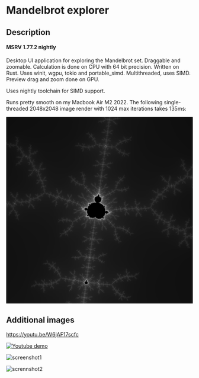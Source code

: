 # Mandelbrot explorer

## Description
#### MSRV 1.77.2 nightly
Desktop UI application for exploring the Mandelbrot set. Draggable and zoomable.
Calculation is done on CPU with 64 bit precision.
Written on Rust. Uses winit, wgpu, tokio and portable_simd.
Multithreaded, uses SIMD.
Preview drag and zoom done on GPU.

Uses nightly toolchain for SIMD support.

Runs pretty smooth on my Macbook Air M2 2022.
The following single-threaded 2048x2048 image render with 1024 max iterations takes 135ms:

![bench.png](/doc/bench.png)


## Additional images
https://youtu.be/W6jAF17scfc

[![Youtube demo](https://img.youtube.com/vi/W6jAF17scfc/0.jpg)](https://www.youtube.com/watch?v=W6jAF17scfc)

![screenshot1](/doc/Screenshot%202023-08-21%20at%206.23.35%20PM.png)

![scrennshot2](/doc/Screenshot%202024-05-18%20at%208.45.35%E2%80%AFAM.png)
